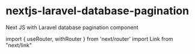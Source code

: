 # nextjs-laravel-database-pagination
Next JS with Laravel database pagination component

import { useRouter, withRouter } from 'next/router'
import Link from "next/link"
